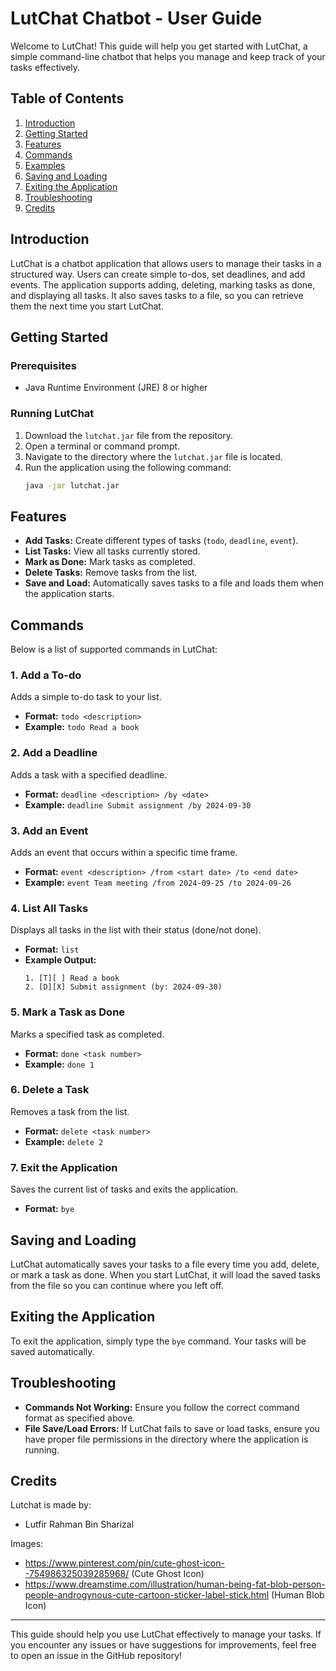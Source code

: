 # LutChat Chatbot - User Guide

Welcome to LutChat! This guide will help you get started with LutChat, a simple command-line chatbot that helps you manage and keep track of your tasks effectively.

## Table of Contents

1. [Introduction](#introduction)
2. [Getting Started](#getting-started)
3. [Features](#features)
4. [Commands](#commands)
5. [Examples](#examples)
6. [Saving and Loading](#saving-and-loading)
7. [Exiting the Application](#exiting-the-application)
8. [Troubleshooting](#troubleshooting)
9. [Credits](#credits)

## Introduction

LutChat is a chatbot application that allows users to manage their tasks in a structured way. Users can create simple to-dos, set deadlines, and add events. The application supports adding, deleting, marking tasks as done, and displaying all tasks. It also saves tasks to a file, so you can retrieve them the next time you start LutChat.

## Getting Started

### Prerequisites

- Java Runtime Environment (JRE) 8 or higher

### Running LutChat

1. Download the `lutchat.jar` file from the repository.
2. Open a terminal or command prompt.
3. Navigate to the directory where the `lutchat.jar` file is located.
4. Run the application using the following command:
   ```bash
   java -jar lutchat.jar
   ```

## Features

- **Add Tasks:** Create different types of tasks (`todo`, `deadline`, `event`).
- **List Tasks:** View all tasks currently stored.
- **Mark as Done:** Mark tasks as completed.
- **Delete Tasks:** Remove tasks from the list.
- **Save and Load:** Automatically saves tasks to a file and loads them when the application starts.

## Commands

Below is a list of supported commands in LutChat:

### 1. Add a To-do
Adds a simple to-do task to your list.
- **Format:** `todo <description>`
- **Example:** `todo Read a book`

### 2. Add a Deadline
Adds a task with a specified deadline.
- **Format:** `deadline <description> /by <date>`
- **Example:** `deadline Submit assignment /by 2024-09-30`

### 3. Add an Event
Adds an event that occurs within a specific time frame.
- **Format:** `event <description> /from <start date> /to <end date>`
- **Example:** `event Team meeting /from 2024-09-25 /to 2024-09-26`

### 4. List All Tasks
Displays all tasks in the list with their status (done/not done).
- **Format:** `list`
- **Example Output:**
  ```
  1. [T][ ] Read a book
  2. [D][X] Submit assignment (by: 2024-09-30)
  ```

### 5. Mark a Task as Done
Marks a specified task as completed.
- **Format:** `done <task number>`
- **Example:** `done 1`

### 6. Delete a Task
Removes a task from the list.
- **Format:** `delete <task number>`
- **Example:** `delete 2`

### 7. Exit the Application
Saves the current list of tasks and exits the application.
- **Format:** `bye`

## Saving and Loading

LutChat automatically saves your tasks to a file every time you add, delete, or mark a task as done. When you start LutChat, it will load the saved tasks from the file so you can continue where you left off.

## Exiting the Application

To exit the application, simply type the `bye` command. Your tasks will be saved automatically.

## Troubleshooting

- **Commands Not Working:** Ensure you follow the correct command format as specified above.
- **File Save/Load Errors:** If LutChat fails to save or load tasks, ensure you have proper file permissions in the directory where the application is running.

## Credits
Lutchat is made by:
- Lutfir Rahman Bin Sharizal

Images:
- https://www.pinterest.com/pin/cute-ghost-icon--754986325039285968/ (Cute Ghost Icon)
- https://www.dreamstime.com/illustration/human-being-fat-blob-person-people-androgynous-cute-cartoon-sticker-label-stick.html (Human Blob Icon)

---
This guide should help you use LutChat effectively to manage your tasks. If you encounter any issues or have suggestions for improvements, feel free to open an issue in the GitHub repository!
